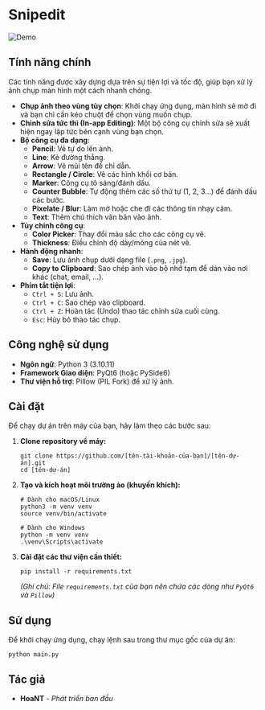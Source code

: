 # Snipedit

<!-- Thêm ảnh GIF demo sản phẩm của bạn ở đây để README thêm sinh động -->
![Demo](https://example.com/demo.gif)

## Tính năng chính

Các tính năng được xây dựng dựa trên sự tiện lợi và tốc độ, giúp bạn xử lý ảnh chụp màn hình một cách nhanh chóng.

*   **Chụp ảnh theo vùng tùy chọn**: Khởi chạy ứng dụng, màn hình sẽ mờ đi và bạn chỉ cần kéo chuột để chọn vùng muốn chụp.
*   **Chỉnh sửa tức thì (In-app Editing)**: Một bộ công cụ chỉnh sửa sẽ xuất hiện ngay lập tức bên cạnh vùng bạn chọn.
*   **Bộ công cụ đa dạng**:
    *   **Pencil**: Vẽ tự do lên ảnh.
    *   **Line**: Kẻ đường thẳng.
    *   **Arrow**: Vẽ mũi tên để chỉ dẫn.
    *   **Rectangle / Circle**: Vẽ các hình khối cơ bản.
    *   **Marker**: Công cụ tô sáng/đánh dấu.
    *   **Counter Bubble**: Tự động thêm các số thứ tự (1, 2, 3...) để đánh dấu các bước.
    *   **Pixelate / Blur**: Làm mờ hoặc che đi các thông tin nhạy cảm.
    *   **Text**: Thêm chú thích văn bản vào ảnh.
*   **Tùy chỉnh công cụ**:
    *   **Color Picker**: Thay đổi màu sắc cho các công cụ vẽ.
    *   **Thickness**: Điều chỉnh độ dày/mỏng của nét vẽ.
*   **Hành động nhanh**:
    *   **Save**: Lưu ảnh chụp dưới dạng file (`.png`, `.jpg`).
    *   **Copy to Clipboard**: Sao chép ảnh vào bộ nhớ tạm để dán vào nơi khác (chat, email, ...).
*   **Phím tắt tiện lợi**:
    *   `Ctrl + S`: Lưu ảnh.
    *   `Ctrl + C`: Sao chép vào clipboard.
    *   `Ctrl + Z`: Hoàn tác (Undo) thao tác chỉnh sửa cuối cùng.
    *   `Esc`: Hủy bỏ thao tác chụp.

## Công nghệ sử dụng

*   **Ngôn ngữ**: Python 3 (3.10.11)
*   **Framework Giao diện**: PyQt6 (hoặc PySide6)
*   **Thư viện hỗ trợ**: Pillow (PIL Fork) để xử lý ảnh.

## Cài đặt

Để chạy dự án trên máy của bạn, hãy làm theo các bước sau:

1.  **Clone repository về máy:**
    ```
    git clone https://github.com/[tên-tài-khoản-của-bạn]/[tên-dự-án].git
    cd [tên-dự-án]
    ```

2.  **Tạo và kích hoạt môi trường ảo (khuyến khích):**
    ```
    # Dành cho macOS/Linux
    python3 -m venv venv
    source venv/bin/activate

    # Dành cho Windows
    python -m venv venv
    .\venv\Scripts\activate
    ```

3.  **Cài đặt các thư viện cần thiết:**
    ```
    pip install -r requirements.txt
    ```
    *(Ghi chú: File `requirements.txt` của bạn nên chứa các dòng như `PyQt6` và `Pillow`)*

## Sử dụng

Để khởi chạy ứng dụng, chạy lệnh sau trong thư mục gốc của dự án:

```
python main.py
```

## Tác giả

*   **HoaNT** - *Phát triển ban đầu*

